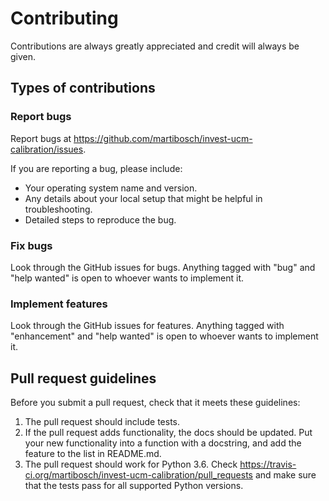 # Contributing

Contributions are always greatly appreciated and credit will always be given.

## Types of contributions

### Report bugs

Report bugs at https://github.com/martibosch/invest-ucm-calibration/issues.

If you are reporting a bug, please include:

* Your operating system name and version.
* Any details about your local setup that might be helpful in troubleshooting.
* Detailed steps to reproduce the bug.

### Fix bugs

Look through the GitHub issues for bugs. Anything tagged with "bug" and "help wanted" is open to whoever wants to implement it.

### Implement features

Look through the GitHub issues for features. Anything tagged with "enhancement" and "help wanted" is open to whoever wants to implement it.

## Pull request guidelines

Before you submit a pull request, check that it meets these guidelines:

1. The pull request should include tests.
2. If the pull request adds functionality, the docs should be updated. Put your new functionality into a function with a docstring, and add the feature to the list in README.md.
3. The pull request should work for Python 3.6. Check https://travis-ci.org/martibosch/invest-ucm-calibration/pull_requests and make sure that the tests pass for all supported Python versions.
